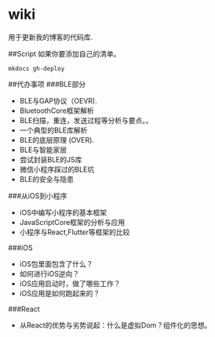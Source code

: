 # wiki
用于更新我的博客的代码库.

##Script
如果你要添加自己的清单。
```
mkdocs gh-deploy
```

##代办事项
###BLE部分
* BLE与GAP协议（OEVR).
* BluetoothCore框架解析
* BLE扫描，重连，发送过程等分析与要点。。
* 一个典型的BLE库解析
* BLE的底层原理 (OVER).
* BLE与智能家居
* 尝试封装BLE的JS库
* 微信小程序踩过的BLE坑
* BLE的安全与隐患

###从iOS到小程序
* iOS中编写小程序的基本框架
* JavaScriptCore框架的分析与应用
* 小程序与React,Flutter等框架的比较

###iOS
* iOS包里面包含了什么？
* 如何进行iOS逆向？
* iOS应用启动时，做了哪些工作？
* iOS应用是如何跑起来的？

###React
* 从React的优势与劣势说起：什么是虚拟Dom？组件化的思想。

